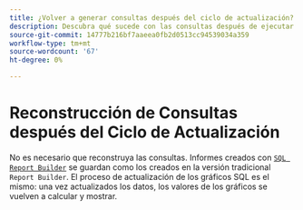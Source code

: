 ```yaml
---
title: ¿Volver a generar consultas después del ciclo de actualización?
description: Descubra qué sucede con las consultas después de ejecutar el ciclo de actualización.
source-git-commit: 14777b216bf7aaeea0fb2d0513cc94539034a359
workflow-type: tm+mt
source-wordcount: '67'
ht-degree: 0%

---
```


# Reconstrucción de Consultas después del Ciclo de Actualización

No es necesario que reconstruya las consultas. Informes creados con [`SQL Report Builder`](../dev-reports/sql-rpt-bldr.md) se guardan como los creados en la versión tradicional `Report Builder`. El proceso de actualización de los gráficos SQL es el mismo: una vez actualizados los datos, los valores de los gráficos se vuelven a calcular y mostrar.
